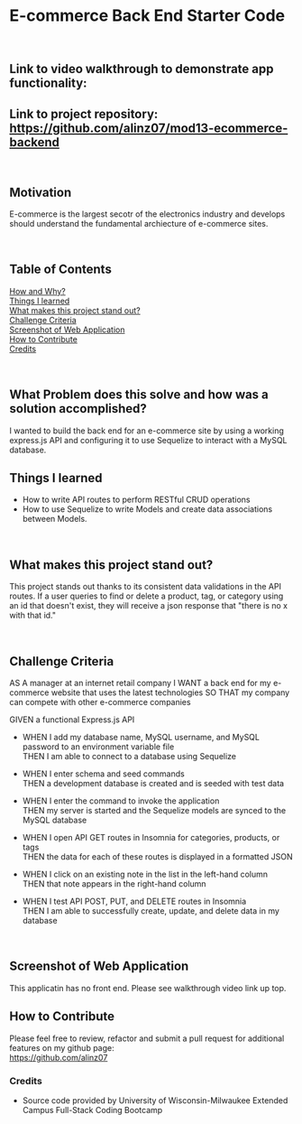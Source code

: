 # E-commerce Back End Starter Code
<br/>

## **Link** to video walkthrough to demonstrate app functionality:  

## **Link** to project repository: https://github.com/alinz07/mod13-ecommerce-backend 
<br/>

## **Motivation**
E-commerce is the largest secotr of the electronics industry and develops should understand the fundamental archiecture of e-commerce sites.

<br/>

## **Table of Contents**
[How and Why?](#what-problem-does-this-solve-and-how-was-a-solution-accomplished) <br/>
[Things I learned](#things-i-learned) <br/>
[What makes this project stand out?](#what-makes-this-project-stand-out) <br/>
[Challenge Criteria](#challenge-criteria)<br/>
[Screenshot of Web Application](#screenshot-of-web-application)<br/>
[How to Contribute](#how-to-contribute)<br/>
[Credits](#credits)<br/>
  
<br/>

## **What Problem does this solve and how was a solution accomplished?**
I wanted to build the back end for an e-commerce site by using a working express.js API and configuring it to use Sequelize to interact with a MySQL database.
<br/>

## **Things I learned**
* How to write API routes to perform RESTful CRUD operations
* How to use Sequelize to write Models and create data associations between Models.
<br/>

## **What makes this project stand out?**
This project stands out thanks to its consistent data validations in the API routes. If a user queries to find or delete a product, tag, or category using an id that doesn't exist, they will receive a json response that "there is no x with that id."

<br/>

## **Challenge Criteria**
AS A manager at an internet retail company
I WANT a back end for my e-commerce website that uses the latest technologies
SO THAT my company can compete with other e-commerce companies

GIVEN a functional Express.js API<br/>

* WHEN I add my database name, MySQL username, and MySQL password to an environment variable file<br/>
THEN I am able to connect to a database using Sequelize

* WHEN I enter schema and seed commands<br/>
THEN a development database is created and is seeded with test data

* WHEN I enter the command to invoke the application<br/>
THEN my server is started and the Sequelize models are synced to the MySQL database

* WHEN I open API GET routes in Insomnia for categories, products, or tags<br/>
THEN the data for each of these routes is displayed in a formatted JSON

* WHEN I click on an existing note in the list in the left-hand column<br/>
THEN that note appears in the right-hand column

* WHEN I test API POST, PUT, and DELETE routes in Insomnia<br/>
THEN I am able to successfully create, update, and delete data in my database
<br/>

## **Screenshot of Web Application**
This applicatin has no front end. Please see walkthrough video link up top.
<br/>

## **How to Contribute**
Please feel free to review, refactor and submit a pull request for additional features on my github page: <br/>
https://github.com/alinz07 

### **Credits**
* Source code provided by University of Wisconsin-Milwaukee Extended Campus Full-Stack Coding Bootcamp
